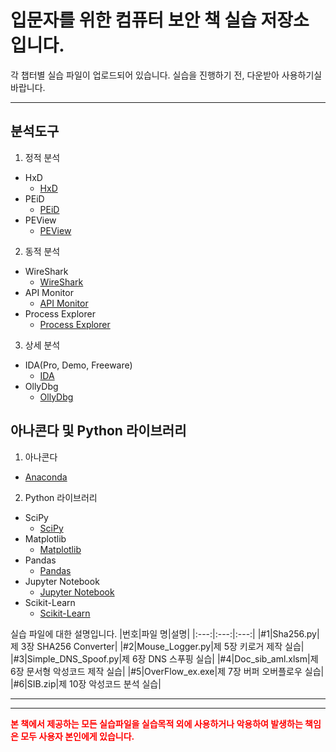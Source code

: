 입문자를 위한 컴퓨터 보안 책 실습 저장소 입니다.
============================================
각 챕터별 실습 파일이 업로드되어 있습니다.
실습을 진행하기 전, 다운받아 사용하기실 바랍니다.
*****
분석도구
-------
1. 정적 분석
- HxD
  - [HxD](link)
- PEiD
  - [PEiD](link)
- PEView
  - [PEView](link)

2. 동적 분석
- WireShark
  - [WireShark](link)
- API Monitor
  - [API Monitor](link)
- Process Explorer
  - [Process Explorer](link)

3. 상세 분석
- IDA(Pro, Demo, Freeware)
  - [IDA](link)
- OllyDbg
  - [OllyDbg](link)

아나콘다 및 Python 라이브러리
---------------------------
1. 아나콘다
  - [Anaconda](link)
2. Python 라이브러리
  - SciPy
    - [SciPy](link)
  - Matplotlib
    - [Matplotlib](link)
  - Pandas
    - [Pandas](link)
  - Jupyter Notebook
    - [Jupyter Notebook](link)
  - Scikit-Learn
    - [Scikit-Learn](link)



실습 파일에 대한 설명입니다.
|번호|파일 명|설명|
|:---:|:---:|:---:|
|#1|Sha256.py|제 3장 SHA256 Converter|
|#2|Mouse_Logger.py|제 5장 키로거 제작 실습|
|#3|Simple_DNS_Spoof.py|제 6장 DNS 스푸핑 실습|
|#4|Doc_sib_aml.xlsm|제 6장 문서형 악성코드 제작 실습|
|#5|OverFlow_ex.exe|제 7장 버퍼 오버플로우 실습|
|#6|SIB.zip|제 10장 악성코드 분석 실습|
*****
*****
<span style="color:red">**본 책에서 제공하는 모든 실습파일을 실습목적 외에 사용하거나 악용하여 발생하는 책임은 모두 사용자 본인에게 있습니다.**</span>


